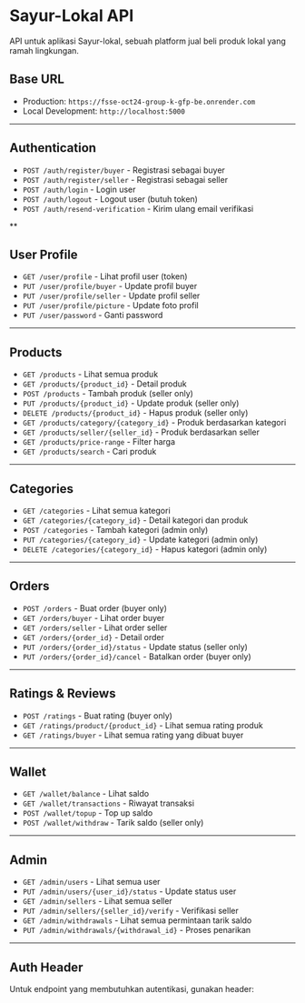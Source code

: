 # Sayur-Lokal API

API untuk aplikasi Sayur-lokal, sebuah platform jual beli produk lokal yang ramah lingkungan.

## Base URL

- Production: `https://fsse-oct24-group-k-gfp-be.onrender.com`
- Local Development: `http://localhost:5000`

---

## Authentication

- `POST /auth/register/buyer` - Registrasi sebagai buyer
- `POST /auth/register/seller` - Registrasi sebagai seller
- `POST /auth/login` - Login user
- `POST /auth/logout` - Logout user (butuh token)
- `POST /auth/resend-verification` - Kirim ulang email verifikasi

\*\*

## User Profile

- `GET /user/profile` - Lihat profil user (token)
- `PUT /user/profile/buyer` - Update profil buyer
- `PUT /user/profile/seller` - Update profil seller
- `PUT /user/profile/picture` - Update foto profil
- `PUT /user/password` - Ganti password

---

## Products

- `GET /products` - Lihat semua produk
- `GET /products/{product_id}` - Detail produk
- `POST /products` - Tambah produk (seller only)
- `PUT /products/{product_id}` - Update produk (seller only)
- `DELETE /products/{product_id}` - Hapus produk (seller only)
- `GET /products/category/{category_id}` - Produk berdasarkan kategori
- `GET /products/seller/{seller_id}` - Produk berdasarkan seller
- `GET /products/price-range` - Filter harga
- `GET /products/search` - Cari produk

---

## Categories

- `GET /categories` - Lihat semua kategori
- `GET /categories/{category_id}` - Detail kategori dan produk
- `POST /categories` - Tambah kategori (admin only)
- `PUT /categories/{category_id}` - Update kategori (admin only)
- `DELETE /categories/{category_id}` - Hapus kategori (admin only)

---

## Orders

- `POST /orders` - Buat order (buyer only)
- `GET /orders/buyer` - Lihat order buyer
- `GET /orders/seller` - Lihat order seller
- `GET /orders/{order_id}` - Detail order
- `PUT /orders/{order_id}/status` - Update status (seller only)
- `PUT /orders/{order_id}/cancel` - Batalkan order (buyer only)

---

## Ratings & Reviews

- `POST /ratings` - Buat rating (buyer only)
- `GET /ratings/product/{product_id}` - Lihat semua rating produk
- `GET /ratings/buyer` - Lihat semua rating yang dibuat buyer

---

## Wallet

- `GET /wallet/balance` - Lihat saldo
- `GET /wallet/transactions` - Riwayat transaksi
- `POST /wallet/topup` - Top up saldo
- `POST /wallet/withdraw` - Tarik saldo (seller only)

---

## Admin

- `GET /admin/users` - Lihat semua user
- `PUT /admin/users/{user_id}/status` - Update status user
- `GET /admin/sellers` - Lihat semua seller
- `PUT /admin/sellers/{seller_id}/verify` - Verifikasi seller
- `GET /admin/withdrawals` - Lihat semua permintaan tarik saldo
- `PUT /admin/withdrawals/{withdrawal_id}` - Proses penarikan

---

## Auth Header

Untuk endpoint yang membutuhkan autentikasi, gunakan header:
